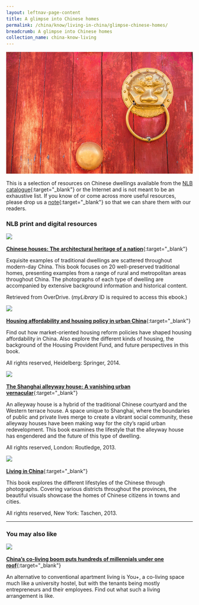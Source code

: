 ```yaml
---
layout: leftnav-page-content
title: A glimpse into Chinese homes
permalink: /china/know/living-in-china/glimpse-chinese-homes/
breadcrumb: A glimpse into Chinese homes
collection_name: china-know-living
---
```


<img src="\images\china-living\chinese-homes.jpg" alt="chinese homes" style="width:800px;" />

This is a selection of resources on Chinese dwellings available from the [NLB catalogue](http://catalogue.nlb.gov.sg/){:target="_blank"} or the Internet and is not meant to be an exhaustive list. If you know of or come across more useful resources, please drop us a [note](mailto:ref@nlb.gov.sg){:target="_blank"} so that we can share them with our readers.

### **NLB print and digital resources**

<img src="/images/book-covers/Chinese-houses-The-architectural-heritage-of-a-nation.jpg" style="width:150px;" />

[**Chinese houses: The architectural heritage of a nation**](https://singapore.libraryreserve.com/10/50/en/ContentDetails.htm?id=D5C33FFB-336E-4BA1-9FE2-40B113E15ACD){:target="_blank"}

Exquisite examples of traditional dwellings are scattered throughout modern-day China. This book focuses on 20 well-preserved traditional homes, presenting examples from a range of rural and metropolitan areas throughout China. The photographs of each type of dwelling are accompanied by extensive background information and historical content.

Retrieved from OverDrive. (*myLibrary* ID is required to access this ebook.)

<img src="/images/book-covers/Housing-affordability-and-housing-policy-in-urban-China.jpg" style="width:150px;" />

[**Housing affordability and housing policy in urban China**](http://eservice.nlb.gov.sg/item_holding.aspx?bid=201117792){:target="_blank"}

Find out how market-oriented housing reform policies have shaped housing affordability in China. Also explore the different kinds of housing, the background of the Housing Provident Fund, and future perspectives in this book.

All rights reserved, Heidelberg: Springer, 2014.

<img src="/images/book-covers/The-Shanghai-alleyway-house-A-vanishing-urban-vernacular.jpg" style="width:150px;" />

[**The Shanghai alleyway house: A vanishing urban vernacular**](http://eservice.nlb.gov.sg/item_holding.aspx?bid=200136555){:target="_blank"}

An alleyway house is a hybrid of the traditional Chinese courtyard and the Western terrace house. A space unique to Shanghai, where the boundaries of public and private lives merge to create a vibrant social community, these alleyway houses have been making way for the city’s rapid urban redevelopment. This book examines the lifestyle that the alleyway house has engendered and the future of this type of dwelling.

All rights reserved, London: Routledge, 2013.

<img src="/images/book-covers/Living-in-China.jpg" style="width:180px;" />

[**Living in China**](http://eservice.nlb.gov.sg/item_holding.aspx?bid=200148329){:target="_blank"}

This book explores the different lifestyles of the Chinese through photographs. Covering various districts throughout the provinces, the beautiful visuals showcase the homes of Chinese citizens in towns and cities.

All rights reserved, New York: Taschen, 2013.

---

### **You may also like**

<img src="/images/resources/Article 3.jpg" style="width:180px;" />

[**China’s co-living boom puts hundreds of millennials under one roof**](https://qz.com/706409/chinas-co-living-boom-puts-hundreds-of-millenials-under-one-roof-heres-what-its-like-inside-one/){:target="_blank"}

An alternative to conventional apartment living is You+, a co-living space much like a university hostel, but with the tenants being mostly entrepreneurs and their employees. Find out what such a living arrangement is like.